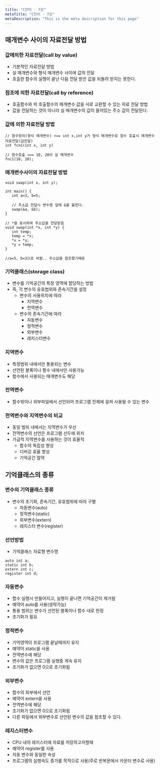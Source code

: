 ```yaml
---
title: "C언어 - 7강"
metaTitle: "C언어 - 7강"
metaDescription: "This is the meta description for this page"
---
```


## 매개변수 사이의 자료전달 방법

### 값에의한 자료전달(call by value)
- 기본적인 자료전달 방법
- 실 매개변수와 형식 매개변수 사이에 값의 전달
- 호출한 함수의 실행이 끝난 다음 전달 받은 값을 되돌려 받지는 못한다.

### 참조에 의한 자료전달(call by reference)
- 호출함수와 피 호출함수의 매개변수 값을 서로 교환할 수 있는 자료 전달 방법
- 값을 전달하는 것이 아니라 실 매개변수의 값이 들어있는 주소 값이 전달된다.

### 값에 의한 자료전달 방법

``` 
// 함수정의(형식 매개변수) <== int x,int y가 형식 매개변수로 함수 호출시 매개변수 자료전달(값전달)
int fcn1(int x, int y)

// 함수호출 <== 10, 20이 실 매개변수
fnc1(10, 20);
```

### 매개변수사이의 자료전달 방법

```
void swap(int x, int y);

int main() {
   int a=3, b=5;

   // 주소값 전달시 변수명 앞에 &을 붙힌다.
   swap(&a, &b);
}

// *을 표시하여 주소값을 전달받음
void swap(int *x, int *y) {
   int temp;
   temp = *x;
   *x = *y;
   *y = temp;
}

//a=5, b=3으로 바뀜.. 주소값을 참조했기때문
```


### 기억클래스(storage class)
- 변수를 기억공간의 특정 영역에 할당하는 방법
- 즉, 각 변수의 유효범위와 존속기간을 설정
   - 변수의 사용위치에 따라
      - 지역변수
      - 전역변수
   - 변수의 존속기간에 따라
      - 자동변수
      - 정적변수
      - 외부변수
      - 레지스터변수


### 지역변수
- 특정범위 내에서만 통용되는 변수
- 선언된 블록이나 함수 내에서만 사용가능
- 함수에서 사용되는 매개변수도 해당

### 전역변수
- 함수밖이나 외부파일에서 선언되어 프로그램 전체에 걸쳐 사용될 수 있는 변수

### 전역변수와 지역변수의 비교
- 동일 범위 내에서는 지역변수가 우선
- 전역변수의 선언은 프로그램 선두에 위치
- 가급적 지역변수를 사용하는 것이 효율적
   - 함수의 독립성 향상
   - 디버깅 효율 향상
   - 기억공간 절약

## 기억클래스의 종류

### 변수의 기억클래스 종류
- 변수의 초기화, 존속기간, 유효범위에 따라 구별
   - 자동변수(auto)
   - 정적변수(static)
   - 외부변수(extern)
   - 레지스터 변수(register)

### 선언방법
- 기억클래스 자료형 변수명
```
auto int a;
static int b;
extern int c;
register int d;
```

### 자동변수
- 함수 실행시 만들어지고, 실행이 끝나면 기억공간이 제거됨
- 예약어 auto를 사용(생략가능)
- 통용 범위는 변수가 선언된 블록이나 함수 내로 한정
- 초기화가 필요

### 정적변수
- 기억영역이 프로그램 끝날때까지 유지
- 예약어 static을 사용
- 전역변수에 해당
- 변수의 값은 프로그램 실행중 계속 유지
- 초기화가 없으면 0으로 초기화됨

### 외부변수
- 함수의 외부에서 선언
- 예약어 extern을 사용
- 전역변수에 해당
- 초기화가 없으면 0으로 초기화됨
- 다른 파일에서 외부변수로 선언된 변수의 값을 참조할 수 있다.

### 레지스터변수
- CPU 내의 레지스터에 자료를 저장하고자할때
- 예약어 register를 사용
- 자동 변수와 동일한 속성
- 프로그램의 실행속도 증가를 목적으로 사용(주로 반복문에서 카운터 변수로 사용)